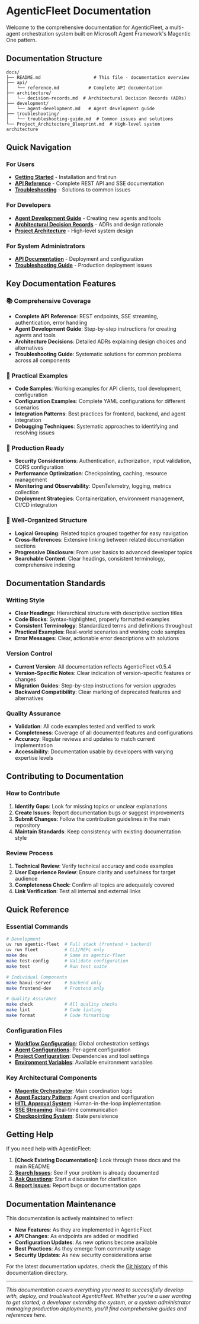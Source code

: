 # AgenticFleet Documentation

Welcome to the comprehensive documentation for AgenticFleet, a multi-agent orchestration system built on Microsoft Agent Framework's Magentic One pattern.

## Documentation Structure

```
docs/
├── README.md                    # This file - documentation overview
├── api/
│   └── reference.md           # Complete API documentation
├── architecture/
│   └── decision-records.md  # Architectural Decision Records (ADRs)
├── development/
│   └── agent-development.md   # Agent development guide
├── troubleshooting/
│   └── troubleshooting-guide.md  # Common issues and solutions
└── Project_Architecture_Blueprint.md  # High-level system architecture
```

## Quick Navigation

### For Users

- **[Getting Started](../README.md#getting-started)** - Installation and first run
- **[API Reference](./api/reference.md)** - Complete REST API and SSE documentation
- **[Troubleshooting](./troubleshooting/troubleshooting-guide.md)** - Solutions to common issues

### For Developers

- **[Agent Development Guide](./development/agent-development.md)** - Creating new agents and tools
- **[Architectural Decision Records](./architecture/decision-records.md)** - ADRs and design rationale
- **[Project Architecture](./Project_Architecture_Blueprint.md)** - High-level system design

### For System Administrators

- **[API Documentation](./api/reference.md#deployment)** - Deployment and configuration
- **[Troubleshooting Guide](./troubleshooting/troubleshooting-guide.md#deployment-issues)** - Production deployment issues

## Key Documentation Features

### 📚 Comprehensive Coverage

- **Complete API Reference**: REST endpoints, SSE streaming, authentication, error handling
- **Agent Development Guide**: Step-by-step instructions for creating agents and tools
- **Architecture Decisions**: Detailed ADRs explaining design choices and alternatives
- **Troubleshooting Guide**: Systematic solutions for common problems across all components

### 🔧 Practical Examples

- **Code Samples**: Working examples for API clients, tool development, configuration
- **Configuration Examples**: Complete YAML configurations for different scenarios
- **Integration Patterns**: Best practices for frontend, backend, and agent integration
- **Debugging Techniques**: Systematic approaches to identifying and resolving issues

### 🚀 Production Ready

- **Security Considerations**: Authentication, authorization, input validation, CORS configuration
- **Performance Optimization**: Checkpointing, caching, resource management
- **Monitoring and Observability**: OpenTelemetry, logging, metrics collection
- **Deployment Strategies**: Containerization, environment management, CI/CD integration

### 📖 Well-Organized Structure

- **Logical Grouping**: Related topics grouped together for easy navigation
- **Cross-References**: Extensive linking between related documentation sections
- **Progressive Disclosure**: From user basics to advanced developer topics
- **Searchable Content**: Clear headings, consistent terminology, comprehensive indexing

## Documentation Standards

### Writing Style

- **Clear Headings**: Hierarchical structure with descriptive section titles
- **Code Blocks**: Syntax-highlighted, properly formatted examples
- **Consistent Terminology**: Standardized terms and definitions throughout
- **Practical Examples**: Real-world scenarios and working code samples
- **Error Messages**: Clear, actionable error descriptions with solutions

### Version Control

- **Current Version**: All documentation reflects AgenticFleet v0.5.4
- **Version-Specific Notes**: Clear indication of version-specific features or changes
- **Migration Guides**: Step-by-step instructions for version upgrades
- **Backward Compatibility**: Clear marking of deprecated features and alternatives

### Quality Assurance

- **Validation**: All code examples tested and verified to work
- **Completeness**: Coverage of all documented features and configurations
- **Accuracy**: Regular reviews and updates to match current implementation
- **Accessibility**: Documentation usable by developers with varying expertise levels

## Contributing to Documentation

### How to Contribute

1. **Identify Gaps**: Look for missing topics or unclear explanations
2. **Create Issues**: Report documentation bugs or suggest improvements
3. **Submit Changes**: Follow the contribution guidelines in the main repository
4. **Maintain Standards**: Keep consistency with existing documentation style

### Review Process

1. **Technical Review**: Verify technical accuracy and code examples
2. **User Experience Review**: Ensure clarity and usefulness for target audience
3. **Completeness Check**: Confirm all topics are adequately covered
4. **Link Verification**: Test all internal and external links

## Quick Reference

### Essential Commands

```bash
# Development
uv run agentic-fleet  # Full stack (frontend + backend)
uv run fleet          # CLI/REPL only
make dev              # Same as agentic-fleet
make test-config      # Validate configuration
make test             # Run test suite

# Individual Components
make haxui-server     # Backend only
make frontend-dev     # Frontend only

# Quality Assurance
make check            # All quality checks
make lint             # Code linting
make format           # Code formatting
```

### Configuration Files

- **[Workflow Configuration](../src/agenticfleet/config/workflow.yaml)**: Global orchestration settings
- **[Agent Configurations](../src/agenticfleet/agents/*/config.yaml)**: Per-agent configuration
- **[Project Configuration](../pyproject.toml)**: Dependencies and tool settings
- **[Environment Variables](.env.example)**: Available environment variables

### Key Architectural Components

- **[Magentic Orchestrator](../src/agenticfleet/fleet/magentic_fleet.py)**: Main coordination logic
- **[Agent Factory Pattern](../src/agenticfleet/agents/*/agent.py)**: Agent creation and configuration
- **[HITL Approval System](../src/agenticfleet/core/approval.py)**: Human-in-the-loop implementation
- **[SSE Streaming](../src/agenticfleet/haxui/sse_events.py)**: Real-time communication
- **[Checkpointing System](../src/agenticfleet/core/checkpoints.py)**: State persistence

## Getting Help

If you need help with AgenticFleet:

1. **[Check Existing Documentation]**: Look through these docs and the main README
2. **[Search Issues](https://github.com/Qredence/agentic-fleet/issues)**: See if your problem is already documented
3. **[Ask Questions](https://github.com/Qredence/agentic-fleet/discussions)**: Start a discussion for clarification
4. **[Report Issues](https://github.com/Qredence/agentic-fleet/issues)**: Report bugs or documentation gaps

## Documentation Maintenance

This documentation is actively maintained to reflect:

- **New Features**: As they are implemented in AgenticFleet
- **API Changes**: As endpoints are added or modified
- **Configuration Updates**: As new options become available
- **Best Practices**: As they emerge from community usage
- **Security Updates**: As new security considerations arise

For the latest documentation updates, check the [Git history](https://github.com/Qredence/agentic-fleet/commits/main/docs) of this documentation directory.

---

_This documentation covers everything you need to successfully develop with, deploy, and troubleshoot AgenticFleet. Whether you're a user wanting to get started, a developer extending the system, or a system administrator managing production deployments, you'll find comprehensive guides and references here._
